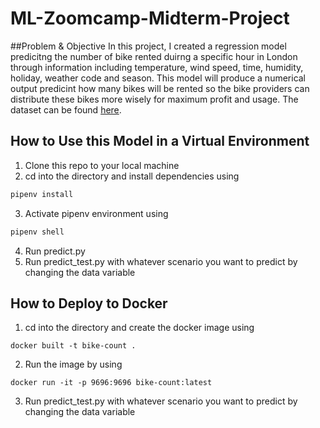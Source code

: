 # ML-Zoomcamp-Midterm-Project

##Problem & Objective
In this project, I created a regression model predicitng the number of bike rented duirng a specific hour in London through information including temperature, wind speed, time, humidity, holiday, weather code and season. This model will produce a numerical output predicint how many bikes will be rented so the bike providers can distribute these bikes more wisely for maximum profit and usage. The dataset can be found [here](https://www.kaggle.com/hmavrodiev/london-bike-sharing-dataset).

## How to Use this Model in a Virtual Environment
1. Clone this repo to your local machine
2. cd into the directory and install dependencies using 
```python
pipenv install
```
3. Activate pipenv environment using
```bash
pipenv shell
```
4. Run predict.py
5. Run predict_test.py with whatever scenario you want to predict by changing the data variable

## How to Deploy to Docker
1. cd into the directory and create the docker image using
```docker
docker built -t bike-count .
```
2. Run the image by using
```docker
docker run -it -p 9696:9696 bike-count:latest
```
3. Run predict_test.py with whatever scenario you want to predict by changing the data variable
